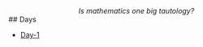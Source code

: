 <center><em>Is mathematics one big tautology?</em></center>
## Days

- [Day-1](posts/2020-11-17-day1.md)

  
